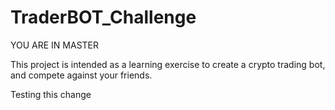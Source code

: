 # TraderBOT_Challenge

YOU ARE IN MASTER

This project is intended as a learning exercise to create a crypto trading bot, and compete against your friends.

Testing this change

